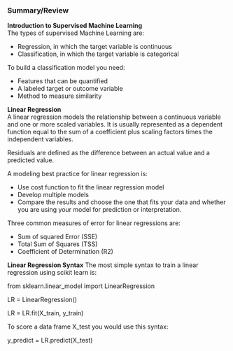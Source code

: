 ### Summary/Review
**Introduction to Supervised Machine Learning**  
The types of supervised Machine Learning are:
- Regression, in which the target variable is continuous
- Classification, in which the target variable is categorical

To build a classification model you need:
- Features that can be quantified
- A labeled target or outcome variable
- Method to measure similarity 

**Linear Regression**  
A linear regression models the relationship between a continuous variable and one or more scaled variables.
It is usually represented as a dependent function equal to the sum of a coefficient plus scaling factors times the independent variables. 

Residuals are defined as the difference between an actual value and a predicted value. 

A modeling best practice for linear regression is:

- Use cost function to fit the linear regression model
- Develop multiple models
- Compare the results and choose the one that fits your data and whether you are using your model for prediction or interpretation. 

Three common measures of error for linear regressions are:
- Sum of squared Error (SSE)
- Total Sum of Squares (TSS)
- Coefficient of Determination (R2)

**Linear Regression Syntax**
The most simple syntax to train a linear regression using scikit learn is:

from sklearn.linear_model import LinearRegression

LR = LinearRegression()

LR = LR.fit(X_train, y_train) 

To score a data frame X_test you would use this syntax:

y_predict = LR.predict(X_test)  

